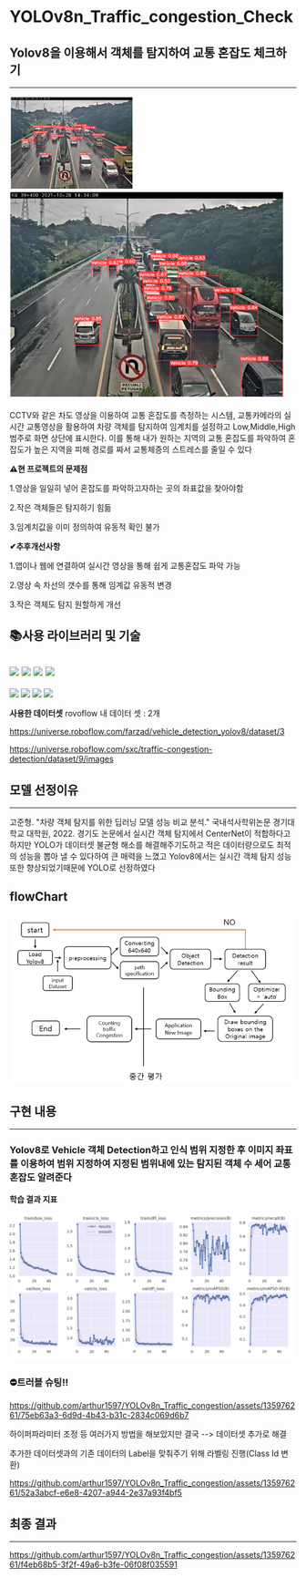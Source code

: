# YOLOv8n_Traffic_congestion_Check
## Yolov8을 이용해서 객체를 탐지하여 교통 혼잡도 체크하기
---
![객체탐지이미지](이미지1.PNG)
![객체탐지이미지2](이미지2.PNG)

CCTV와 같은 차도 영상을 이용하여 교통 혼잡도를 측정하는 시스템, 교통카메라의 실시간 교통영상을 활용하여
차량 객체를 탐지하여 임계치를 설정하고 Low,Middle,High 범주로 화면 상단에 표시한다. 
이를 통해 내가 원하는 지역의 교통 혼잡도를 파악하여 혼잡도가 높은 지역을 피해 경로를 짜서 교통체증의 스트레스를 줄일 수 있다

**⚠현 프로젝트의 문제점**


1.영상을 일일히 넣어 혼잡도를 파악하고자하는 곳의 좌표값을 찾아야함

2.작은 객체들은 탐지하기 힘듦

3.임계치값을 이미 정의하여 유동적 확인 불가

**✔추후개선사항**


1.앱이나 웹에 연결하여 실시간 영상을 통해 쉽게 교통혼잡도 파악 가능

2.영상 속 차선의 갯수를 통해 임계값 유동적 변경

3.작은 객체도 탐지 원할하게 개선


## 📚사용 라이브러리 및 기술


<img src="https://img.shields.io/badge/python-3776AB?style=for-the-badge&logo=python&logoColor=white"> <img src="https://img.shields.io/badge/ultraytics-7952B3?style=for-the-badge&logo=ultraytics&logoColor=white"> <img src="https://img.shields.io/badge/roboflow-003545?style=for-the-badge&logo=roboflow&logoColor=white"> <img src="https://img.shields.io/badge/pytorch
-8CAAE6?style=for-the-badge&logo=pytorch&logoColor=white">
---
<img src="https://img.shields.io/badge/numpy-F1BF7A?style=for-the-badge&logo=numpy&logoColor=white">  <img src="https://img.shields.io/badge/pandas-0A9EDC?style=for-the-badge&logo=pandas&logoColor=white">  <img src="https://img.shields.io/badge/matplotlib-FF0000?style=for-the-badge&logo=matplotlib&logoColor=white">  <img src="https://img.shields.io/badge/YOLOv8-9F55FF?style=for-the-badge&logo=YOLOv8&logoColor=white">

**사용한 데이터셋**
rovoflow 내 데이터 셋 : 2개


https://universe.roboflow.com/farzad/vehicle_detection_yolov8/dataset/3

https://universe.roboflow.com/sxc/traffic-congestion-detection/dataset/9/images


## 모델 선정이유
---
고준형. "차량 객체 탐지를 위한 딥러닝 모델 성능 비교 분석." 국내석사학위논문 경기대학교 대학원, 2022. 경기도
논문에서 실시간 객체 탐지에서 CenterNet이 적합하다고 하지만 YOLO가 데이터셋 불균형 해소를 해결해주기도하고 적은 데이터량으로도 최적의 성능을 뽑아 낼 수 있다하여 큰 매력을 느꼈고 Yolov8에서는 실시간 객체 탐지 성능 또한 향상되었기때문에 YOLO로 선정하였다 

## flowChart
![flowchart](flowChart.PNG)
## 구현 내용
---
### Yolov8로 Vehicle 객체 Detection하고 인식 범위 지정한 후 이미지 좌표를 이용하여 범위 지정하여 지정된 범위내에 있는 탐지된 객체 수 세어 교통 혼잡도 알려준다

**학습 결과 지표**


![result](result.PNG)

### ⛔트러블 슈팅!!


https://github.com/arthur1597/YOLOv8n_Traffic_congestion/assets/135976261/75eb63a3-6d9d-4b43-b31c-2834c069d6b7


하이퍼파라미터 조정 등 여러가지 방법을 해보았지만 결국
--> 데이터셋 추가로 해결


추가한 데이터셋과의 기존 데이터의 Label을 맞춰주기 위해 라벨링 진행(Class Id 변환)



https://github.com/arthur1597/YOLOv8n_Traffic_congestion/assets/135976261/52a3abcf-e6e8-4207-a944-2e37a93f4bf5


## 최종 결과
---


https://github.com/arthur1597/YOLOv8n_Traffic_congestion/assets/135976261/f4eb68b5-3f2f-49a6-b3fe-06f08f035591



















